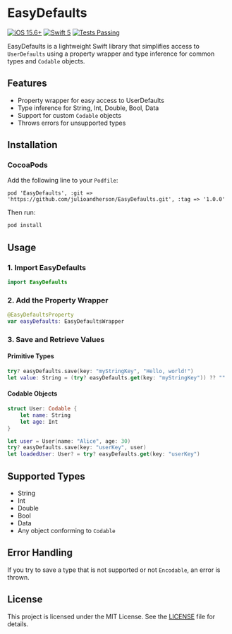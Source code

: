 # EasyDefaults

[![iOS 15.6+](https://img.shields.io/badge/iOS-15.6%2B-blue.svg)](https://developer.apple.com/ios/)
[![Swift 5](https://img.shields.io/badge/Swift-5-orange.svg)](https://swift.org)
[![Tests Passing](https://img.shields.io/badge/tests-passing-brightgreen.svg)](#)

EasyDefaults is a lightweight Swift library that simplifies access to `UserDefaults` using a property wrapper and type inference for common types and `Codable` objects.

## Features

- Property wrapper for easy access to UserDefaults
- Type inference for String, Int, Double, Bool, Data
- Support for custom `Codable` objects
- Throws errors for unsupported types

## Installation

### CocoaPods

Add the following line to your `Podfile`:

```
pod 'EasyDefaults', :git => 'https://github.com/julioandherson/EasyDefaults.git', :tag => '1.0.0'
```

Then run:

```sh
pod install
```

## Usage

### 1. Import EasyDefaults

```swift
import EasyDefaults
```

### 2. Add the Property Wrapper

```swift
@EasyDefaultsProperty
var easyDefaults: EasyDefaultsWrapper
```

### 3. Save and Retrieve Values

#### Primitive Types

```swift
try? easyDefaults.save(key: "myStringKey", "Hello, world!")
let value: String = (try? easyDefaults.get(key: "myStringKey")) ?? ""
```

#### Codable Objects

```swift
struct User: Codable {
    let name: String
    let age: Int
}

let user = User(name: "Alice", age: 30)
try? easyDefaults.save(key: "userKey", user)
let loadedUser: User? = try? easyDefaults.get(key: "userKey")
```

## Supported Types

- String
- Int
- Double
- Bool
- Data
- Any object conforming to `Codable`

## Error Handling

If you try to save a type that is not supported or not `Encodable`, an error is thrown.

## License

This project is licensed under the MIT License. See the [LICENSE](LICENSE) file for details.
